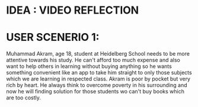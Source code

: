 # IDEA : VIDEO REFLECTION

# USER SCENERIO 1:

Muhammad Akram, age 18, student at Heidelberg School needs to be more attentive towards his study. He can't afford too much expense and also want to help others in learning without buying anything so he wants something convenient like an app to take him straight to only those subjects which we are learning in respected class. Akram is poor by pocket but very rich by heart. He always think to overcome poverty in his surrounding and now he will finding solution for those students wo can't buy books which are too costly.
